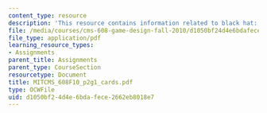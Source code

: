 ```yaml
---
content_type: resource
description: 'This resource contains information related to black hat: cards.'
file: /media/courses/cms-608-game-design-fall-2010/d1050bf24d4e6bdafece2662eb8018e7_MITCMS_608F10_p2g1_cards.pdf
file_type: application/pdf
learning_resource_types:
- Assignments
parent_title: Assignments
parent_type: CourseSection
resourcetype: Document
title: MITCMS_608F10_p2g1_cards.pdf
type: OCWFile
uid: d1050bf2-4d4e-6bda-fece-2662eb8018e7
---
```

